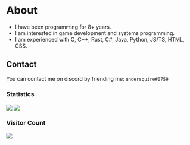 # About
- I have been programming for 8+ years.
- I am interested in game development and systems programming.
- I am experienced with C, C++, Rust, C#, Java, Python, JS/TS, HTML, CSS.

## Contact
You can contact me on discord by friending me: `undersquire#0759`

### Statistics
<img align="center" src="https://github-readme-stats.vercel.app/api?username=undersquire&show_icons=true&include_all_commits=true&theme=dark" />
<img align="center" src="https://github-readme-stats.vercel.app/api/top-langs/?username=undersquire&layout=compact&theme=dark" />

### Visitor Count
<img align="center" src="https://profile-counter.glitch.me/undersquire/count.svg" />

